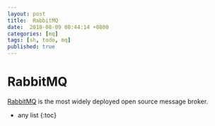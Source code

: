 ```yaml
---
layout: post
title:  RabbitMQ
date:  2018-08-09 08:44:14 +0800
categories: [mq]
tags: [sh, todo, mq]
published: true
---
```


# RabbitMQ

[RabbitMQ](http://www.rabbitmq.com/) is the most widely deployed open source message broker.

* any list
{:toc}
